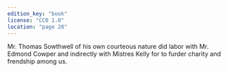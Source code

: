 ```yaml
---
edition_key: "book"
license: "CC0 1.0"
location: "page 28"
---
```

Mr. Thomas Sowthwell of his own courteous nature
did labor with Mr. Edmond Cowper and indirectly with Mistres
Kelly for to furder charity and frendship among us.
